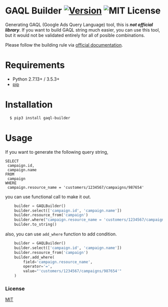 # GAQL Builder [![Version][version-badge]][version-link] ![MIT License][license-badge]

Generating GAQL (Google Ads Query Language) tool, this is ***not official library***.
If you want to build GAQL string much easier, you can use this tool, but it would not be validated entirely for all of posible combinations.

Please follow the building rule via [official documentation](https://developers.google.com/google-ads/api/docs/query/overview).

# Requirements

- Python 2.7.13+ / 3.5.3+
- [pip](https://pip.pypa.io/en/stable/installing/)

# Installation

```bash
  $ pip3 install gaql-builder
```

# Usage

If you want to generate the following query string,

```
SELECT
 campaign.id,
 campaign.name
FROM
 campaign
WHERE
 campaign.resource_name = 'customers/1234567/campaigns/987654'
```

you can use functional call to make it out.

```python
    builder = GAQLBuilder()
    builder.select(['campaign.id', 'campaign.name'])
    builder.resource_from('campaign')
    builder.where("campaign.resource_name = 'customers/1234567/campaigns/987654'")
    builder.to_string()
```

also, you can use `add_where` function to add condition.

```python
    builder = GAQLBuilder()
    builder.select(['campaign.id', 'campaign.name'])
    builder.resource_from('campaign')
    builder.add_where(
        field='campaign.resource_name',
        operator='=',
        value="'customers/1234567/campaigns/987654'"
    )
```

### License

[MIT](https://github.com/yo8568/gaql-builder/blob/master/LICENSE)

[version-badge]:   https://img.shields.io/badge/version-1-brightgreen.svg
[version-link]:    https://pypi.python.org/pypi/gaql-builder
[license-badge]:   https://img.shields.io/github/license/pythonml/douyin_image.svg

